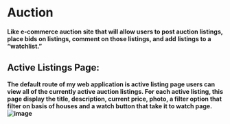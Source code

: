 # Auction
<b>Like e-commerce auction site that will allow users to post auction listings, place bids on listings, comment on those listings, and add listings to a “watchlist.”<b>
## Active Listings Page: 
The default route of my web application is active listing page users can view all of the currently active auction listings. For each active listing, this page display the title, description, current price, photo, a filter option that filter on basis of houses and a watch button that take it to watch page.
![image](https://github.com/user-attachments/assets/2bb10ec0-f4ea-4c81-8b6b-ad78655357f4)


